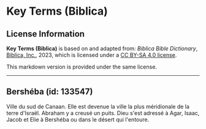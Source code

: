 # Key Terms (Biblica)

## License Information

**Key Terms (Biblica)** is based on and adapted from: _Biblica Bible Dictionary_, [Biblica, Inc.](https://www.biblica.com/), 2023, which is licensed under a [CC BY-SA 4.0 license](https://creativecommons.org/licenses/by-sa/4.0/legalcode.en).

This markdown version is provided under the same license.



--------------------------------

## Bershéba (id: 133547)

Ville du sud de Canaan. Elle est devenue la ville la plus méridionale de la terre d'Israël. Abraham y a creusé un puits. Dieu s'est adressé à Agar, Isaac, Jacob et Elie à Bershéba ou dans le désert qui l'entoure.


